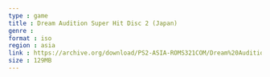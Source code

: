 ```yaml
---
type : game
title : Dream Audition Super Hit Disc 2 (Japan)
genre : 
format : iso
region : asia
link : https://archive.org/download/PS2-ASIA-ROMS321COM/Dream%20Audition%20Super%20Hit%20Disc%202%20%28Japan%29.7z
size : 129MB
---
```

